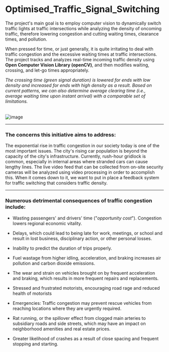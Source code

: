 # Optimised_Traffic_Signal_Switching
The project's main goal is to employ computer vision to dynamically switch traffic lights at traffic intersections while analyzing the density of oncoming traffic, therefore lowering congestion and cutting waiting times, clearance times, and pollution.

When pressed for time, or just generally, it is quite irritating to deal with traffic congestion and the excessive waiting times at traffic intersections.
The project tracks and analyzes real-time incoming traffic density using **Open Computer Vision Library (openCV)**, and then modifies waiting, crossing, and let-go times appropriately.

*The crossing time (green signal duration) is lowered for ends with low density and increased for ends with high density as a result. Based on current patterns, we can also determine average clearing time (i.e., average waiting time upon instant arrival) with a comparable set of limitations.*
$$\ $$
![image](https://github.com/d2ep4k/Optimised_Traffic_Signal_Switching/assets/143197927/5839f8e4-39c7-4a14-a4e7-087684c591d5)

---

### The concerns this initiative aims to address:

The exponential rise in traffic congestion in our society today is one of the most important issues. The city's rising car population is beyond the capacity of the city's infrastructure. Currently, rush-hour gridlock is common, especially in internal areas where stranded cars can cause lengthy lines. 
The live video feed that can be collected from on-site security cameras will be analyzed using video processing in order to accomplish this. When it comes down to it, we want to put in place a feedback system for traffic switching that considers traffic density.

---

### Numerous detrimental consequences of traffic congestion include:

  - Wasting passengers' and drivers' time ("*opportunity cost*"). Congestion lowers regional economic vitality.

  - Delays, which could lead to being late for work, meetings, or school and result in lost business, disciplinary action, or other personal losses.

  - Inability to predict the duration of trips properly.

  - Fuel wastage from higher idling, acceleration, and braking increases air pollution and carbon dioxide emissions.

  - The wear and strain on vehicles brought on by frequent acceleration and braking, which results in more frequent repairs and replacements.

  -	Stressed and frustrated motorists, encouraging road rage and reduced health of motorists

  - Emergencies: Traffic congestion may prevent rescue vehicles from reaching locations where they are urgently required.

  - Rat running, or the spillover effect from clogged main arteries to subsidiary roads and side streets, which may have an impact on neighborhood amenities and real estate prices.

  - Greater likelihood of crashes as a result of close spacing and frequent stopping and starting.


